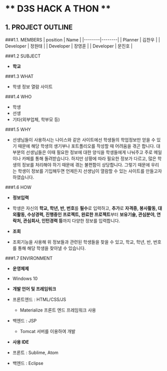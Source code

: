 # ** D3S HACK A THON **

## 1. PROJECT OUTLINE

###1.1. MEMBERS
| position | Name |
|--------|--------|
| Planner | 김찬우 |
| Developer | 정원태 |
| Developer | 장영훈 |
| Developer | 문진호 |

###1.2 SUBJECT
- **학교**

###1.3 WHAT
- 학생 정보 열람 사이트

###1.4 WHO
- 학생
- 선생
- 기타(외부업체, 학부모 등)

###1.5 WHY
- 선생님들이 사용하시는 나이스와 같은 사이트에선 학생들의 학업정보만 얻을 수 있기 때문에 해당 학생의 생기부나 포트폴리오를 작성할 때 어려움을 겪곤 합니다. 대부분의 선생님들은 이때 필요한 정보에 대한 양식을 학생들에게 나눠주고 주로 메일이나 카페를 통해 돌려받습니다. 하지만 상황에 따라 필요한 정보가 다르고, 많은 학생의 정보를 처리해야 하기 때문에 겪는 불편함이 상당합니다.  그렇기 때문에 우리는 학생이 정보를 기입해두면 언제든지 선생님이 열람할 수 있는 사이트를 만들고자 하였습니다.

###1.6 HOW
- **정보입력**
 - 학생은 자신의 **학교, 학년, 반, 번호**를 **필수**로 입력하고, **추가**로 **자격증, 봉사활동, 대외활동, 수상경력, 진행중인 프로젝트, 완료한 프로젝트**부터 **보유기술, 관심분야, 연락처, 관심회사, 인턴경력 등**까지 다양한 정보를 입력합니다.

- **조회**
 - 조회기능을 사용해 위 정보들과 관련된 학생들을 찾을 수 있고, 학교, 학년, 반, 번호를 통해 해당 학생을 찾아낼 수 있습니다.

###1.7 ENVIRONMENT
- **운영체제**
 - Windows 10

- **개발 언어 및 프레임워크**
 - 프론트엔드 : HTML/CSS/JS
   - Materialize  프론트 엔드 프레임워크 사용
 - 백엔드 : JSP
   - Tomcat  서버를 이용하여 개발

- **사용 IDE**
 - 프론트 : Sublime, Atom
 - 백엔드 : Eclipse




